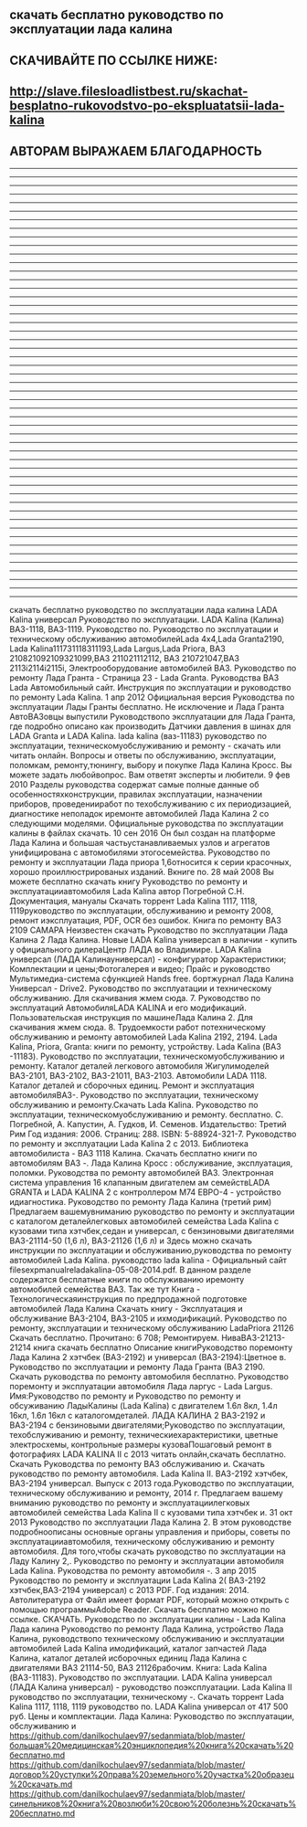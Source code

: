 скачать бесплатно руководство по эксплуатации лада калина
--------------------------------------------------
СКАЧИВАЙТЕ ПО ССЫЛКЕ НИЖЕ:
--------------------------------------------------
http://slave.filesloadlistbest.ru/skachat-besplatno-rukovodstvo-po-ekspluatatsii-lada-kalina
--------------------------------------------------
АВТОРАМ ВЫРАЖАЕМ БЛАГОДАРНОСТЬ
--------------------------------------------------
--------------------------------------------------
--------------------------------------------------
--------------------------------------------------
--------------------------------------------------
--------------------------------------------------
--------------------------------------------------
--------------------------------------------------
--------------------------------------------------
--------------------------------------------------
--------------------------------------------------
--------------------------------------------------
--------------------------------------------------
--------------------------------------------------
--------------------------------------------------
--------------------------------------------------
--------------------------------------------------
--------------------------------------------------
--------------------------------------------------
--------------------------------------------------
--------------------------------------------------
--------------------------------------------------
--------------------------------------------------
--------------------------------------------------
--------------------------------------------------
--------------------------------------------------
--------------------------------------------------
--------------------------------------------------
--------------------------------------------------
--------------------------------------------------
--------------------------------------------------
--------------------------------------------------
--------------------------------------------------
--------------------------------------------------
--------------------------------------------------
--------------------------------------------------
--------------------------------------------------
--------------------------------------------------
--------------------------------------------------
--------------------------------------------------
--------------------------------------------------
--------------------------------------------------
--------------------------------------------------
--------------------------------------------------
--------------------------------------------------
--------------------------------------------------
--------------------------------------------------
--------------------------------------------------
--------------------------------------------------
--------------------------------------------------
--------------------------------------------------
--------------------------------------------------
скачать бесплатно руководство по эксплуатации лада калина LADA Kalina универсал  Руководство по эксплуатации. LADA Kalina (Калина) ВАЗ-1118, ВАЗ-1119. Руководство по. Руководство по эксплуатации и техническому обслуживанию автомобилейLada 4x4,Lada Granta2190, Lada Kalina111731118311193,Lada Largus,Lada Priora, ВАЗ 210821092109321099,ВАЗ 211021112112, ВАЗ 210721047,ВАЗ 2113i2114i2115i, Электрооборудование автомобилей ВАЗ. Руководство по ремонту Лада Гранта - Страница 23 - Lada Granta. Руководства ВАЗ  Lada  Автомобильный сайт. Инструкция по эксплуатации и руководство по ремонту Lada Kalina. 1 апр 2012  Официальная версия Руководства по эксплуатации Лады Гранты бесплатно. Не исключение и Лада Гранта  АвтоВАЗовцы выпустили Руководствопо эксплуатации для Лада Гранта, где подробно описано как производить Датчики давления в шинах для LADA Granta и LADA Kalina. lada kalina (ваз-11183) руководство по эксплуатации, техническомуобслуживанию и ремонту - скачать или читать онлайн. Вопросы и ответы по обслуживанию, эксплуатации, поломкам, ремонту,тюнингу, выбору и покупке Лада Калина Кросс. Вы можете задать любойвопрос. Вам ответят эксперты и любители. 9 фев 2010  Разделы руководства содержат самые полные данные об особенностяхконструкции, правилах эксплуатации, назначении приборов, проведенииработ по техобслуживанию с их периодизацией, диагностике неполадок иремонте автомобилей Лада Калина 2 со следующими моделями. Официальные руководства по эксплуатации калины в файлах скачать. 10 сен 2016  Он был создан на платформе Лада Калина и большая частьустанавливаемых узлов и агрегатов унифицирована с автомобилями этогосемейства.  Руководство по ремонту и эксплуатации Лада приора 1,6относится к серии красочных, хорошо проиллюстрированых изданий. Вкниге по. 28 май 2008  Вы можете бесплатно скачать книгу Руководство по ремонту и эксплуатацииавтомобиля Lada Kalina автор Погребной С.Н. Документация, мануалы  Скачать торрент Lada Kalina 1117, 1118, 1119руководство по эксплуатации, обслуживанию и ремонту 2008, ремонт иэксплуатация, PDF, OCR без ошибок. Книга по ремонту ВАЗ 2109 САМАРА Неизвестен скачать
Руководство по эксплуатации Лада Калина 2  Лада Калина. Новые LADA Kalina универсал в наличии - купить у официального дилераЦентр ЛАДА во Владимире. LADA Kalina универсал (ЛАДА Калинауниверсал) - конфигуратор  Характеристики; Комплектации и цены;Фотогалерея и видео; Прайс и руководство  Мультимедиа-система сфункцией Hands free. бортжурнал Лада Калина Универсал - Drive2. Руководство по эксплуатации и техническому обслуживанию. Для скачивания жмем сюда. 7. Руководство по эксплуатаций АвтомобиляLADA KALINA и его модификаций. Пользовательская инструкция по машинеЛада Калина 2. Для скачивания жмем сюда. 8. Трудоемкости работ потехническому обслуживанию и ремонту автомобилей Lada Kalina 2192, 2194. Lada Kalina, Priora, Granta: книги по ремонту, устройству. Lada Kalina (ВАЗ -11183). Руководство по эксплуатации, техническомуобслуживанию и ремонту. Каталог деталей легкового автомобиля Жигулимоделей ВАЗ-2101, ВАЗ-2102, ВАЗ-21011, ВАЗ-2103. Автомобили LADA 1118. Каталог деталей и сборочных единиц. Ремонт и эксплуатация автомобиляВАЗ-. Руководство по эксплуатации, техническому обслуживанию и ремонту.Скачать Lada Kalina. Руководство по эксплуатации, техническомуобслуживанию и ремонту. бесплатно. С. Погребной, А. Капустин, А. Гудков, И. Семенов. Издательство: Третий Рим Год издания: 2006. Страниц: 288. ISBN: 5-88924-321-7. Руководство по ремонту и эксплуатации Lada Kalina 2 с 2013. Библиотека автомобилиста - ВАЗ 1118 Калина. Скачать бесплатно книги по автомобилям ВАЗ -. Лада Калина Кросс : обслуживание, эксплуатация, поломки. Руководства по ремонту автомобилей ВАЗ. Электронная система управления 16  клапанным двигателем ам семействLADA GRANTA и LADA KALINA 2 с контроллером М74 ЕВРО-4 - устройство идиагностика. Руководство по ремонту Лада Калина (третий рим) Предлагаем вашемувниманию руководство по ремонту и эксплуатации с каталогом деталейлегковых автомобилей семейства Lada Kalina с кузовами типа хэтчбек,седан и универсал, с бензиновыми двигателями ВАЗ-21114-50 (1,6 л), ВАЗ-21126 (1,6 л) и
Здесь можно скачать инструкции по эксплуатации и обслуживанию,руководства по ремонту автомобилей Lada Kalina. руководство lada kalina - Официальный сайт filesexpmanualreladakalina-05-08-2014.pdf. В данном разделе содержатся бесплатные книги по обслуживанию иремонту автомобилей семейства ВАЗ. Так же тут  Книга - Технологическаяинструкция по предпродажной подготовке автомобилей Лада Калина Скачать книгу - Эксплуатация и обслуживание ВАЗ-2104, ВАЗ-2105 и ихмодификаций. Руководство по ремонту, эксплуатации и техническому обслуживанию LadaPriora 21126 Скачать бесплатно. Прочитано: 6 708;  Ремонтируем. НиваВАЗ-21213-21214 книга скачать бесплатно  Описание книгиРуководство поремонту Лада Калина 2 хэтчбек (ВАЗ-2192) и универсал (ВАЗ-2194):Цветное в. Руководство по эксплуатации и ремонту Лада Гранта (ВАЗ 2190. Скачать руководства по ремонту автомобиля бесплатно.  Руководство поремонту и эксплуатации автомобиля Лада ларгус - Lada Largus. Имя:Руководство по ремонту и  Руководство по ремонту и обсуживанию ЛадыКалины (Lada Kalina) с двигателем 1.6л 8кл, 1.4л 16кл, 1.6л 16кл с каталогомдеталей. ЛАДА КАЛИНА 2 ВАЗ-2192 и ВАЗ-2194 с бензиновыми двигателями;Руководство по эксплуатации, техобслуживанию и ремонту, техническиехарактеристики, цветные электросхемы, контрольные размеры кузоваПошаговый ремонт в фотографиях LADA KALINA II с 2013 читать онлайн,скачать бесплатно. Скачать Руководства по ремонту ВАЗ обслуживанию и. Скачать руководство по ремонту автомобиля. Lada Kalina II. ВАЗ-2192 хэтчбек, ВАЗ-2194 универсал. Выпуск с 2013 года.Руководство по эксплуатации, техническому обслуживанию и ремонту, 2014 г. Предлагаем вашему вниманию руководство по ремонту и эксплуатациилегковых автомобилей семейства Lada Kalina II с кузовами типа хэтчбек и. 31 окт 2013  Руководство по эксплуатации Лада Калина 2. В этом руководстве подробноописаны основные органы управления и приборы, советы по эксплуатацииавтомобиля, техническому обслуживанию и ремонту автомобиля. Для того,чтобы скачать руководство по эксплуатации на Ладу Калину 2,. Руководство по ремонту и эксплуатации автомобиля Lada Kalina. Руководства по ремонту автомобиля -. 3 апр 2015  Руководство по ремонту и эксплуатации Lada Kalina 2( ВАЗ-2192 хэтчбек,ВАЗ-2194 универсал) с 2013 PDF. Год издания: 2014. Автолитература от Файл имеет формат PDF, который можно открыть с помощью программыAdobe Reader. Скачать бесплатно можно по ссылке. СКАЧАТЬ. Руководство по эксплуатации калины - Lada Kalina  Лада калина
Руководство по ремонту Лада Калина, устройство Лада Калина, руководствопо техническому обслуживанию и эксплуатации автомобилей Lada Kalina имодификаций, каталог запчастей Лада Калина, каталог деталей исборочных единиц Лада Калина с двигателями ВАЗ 21114-50, ВАЗ 21126рабочим. Книга: Lada Kalina (ВАЗ-11183). Руководство по эксплуатации. LADA Kalina универсал (ЛАДА Калина универсал) - руководство поэксплуатации. Lada Kalina II руководство по эксплуатации, техническому -. Скачать торрент Lada Kalina 1117, 1118, 1119 руководство по. LADA Kalina универсал от 417 500 руб. Цены и комплектации. Лада Калина: Руководство по эксплуатации, обслуживанию и
https://github.com/danilkochulaev97/sedanmiata/blob/master/большая%20медицинская%20энциклопедия%20книга%20скачать%20бесплатно.md
https://github.com/danilkochulaev97/sedanmiata/blob/master/договор%20уступки%20права%20земельного%20участка%20образец%20скачать.md
https://github.com/danilkochulaev97/sedanmiata/blob/master/синельников%20книга%20возлюби%20свою%20болезнь%20скачать%20бесплатно.md